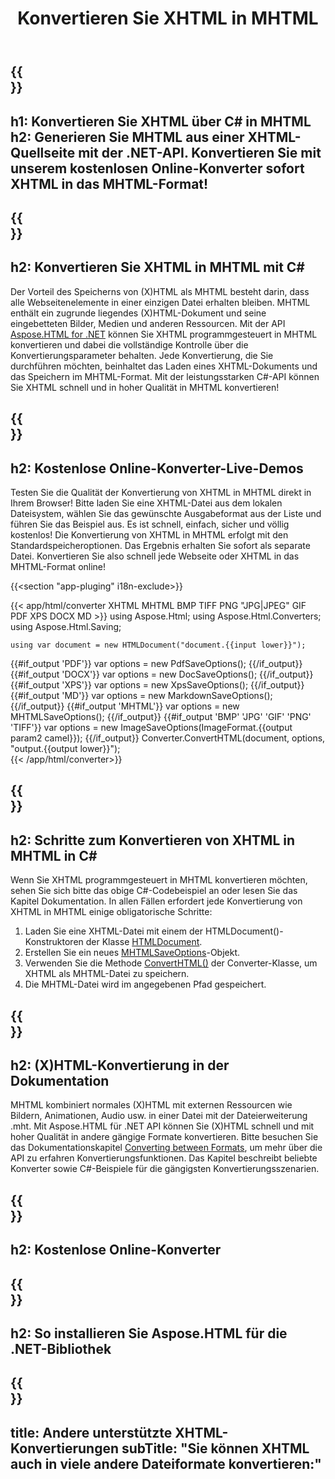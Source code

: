 ﻿---
translation: true
template: /templates/_template-conversion-child.md
title: Konvertieren Sie XHTML in MHTML
description: Konvertieren Sie XHTML in C# in MHTML. Verwenden Sie einfach die Konverter-API innerhalb von ASP.NET oder einer beliebigen .NET-Anwendung. Probieren Sie kostenlos online XHTML to MHTML Converter aus!
url: /net/conversion/xhtml-to-mhtml/
family: html
platformtag: net
feature: conversion
informat: XHTML
outformat: MHTML
otherformats: PDF XPS DOCX GIF JPEG PNG TIFF BMP HTML MD
---

{{<section banner>}}
---
h1: Konvertieren Sie XHTML über C# in MHTML
h2: Generieren Sie MHTML aus einer XHTML-Quellseite mit der .NET-API. Konvertieren Sie mit unserem kostenlosen Online-Konverter sofort XHTML in das MHTML-Format!
---

{{<section overview>}}
---
h2: Konvertieren Sie XHTML in MHTML mit C#
---

Der Vorteil des Speicherns von (X)HTML als MHTML besteht darin, dass alle Webseitenelemente in einer einzigen Datei erhalten bleiben. MHTML enthält ein zugrunde liegendes (X)HTML-Dokument und seine eingebetteten Bilder, Medien und anderen Ressourcen. Mit der API [Aspose.HTML for .NET](https://products.aspose.com/html/net/) können Sie XHTML programmgesteuert in MHTML konvertieren und dabei die vollständige Kontrolle über die Konvertierungsparameter behalten. Jede Konvertierung, die Sie durchführen möchten, beinhaltet das Laden eines XHTML-Dokuments und das Speichern im MHTML-Format. Mit der leistungsstarken C#-API können Sie XHTML schnell und in hoher Qualität in MHTML konvertieren!

{{<section demos>}}
---
h2: Kostenlose Online-Konverter-Live-Demos
---

Testen Sie die Qualität der Konvertierung von XHTML in MHTML direkt in Ihrem Browser! Bitte laden Sie eine XHTML-Datei aus dem lokalen Dateisystem, wählen Sie das gewünschte Ausgabeformat aus der Liste und führen Sie das Beispiel aus. Es ist schnell, einfach, sicher und völlig kostenlos! Die Konvertierung von XHTML in MHTML erfolgt mit den Standardspeicheroptionen. Das Ergebnis erhalten Sie sofort als separate Datei. Konvertieren Sie also schnell jede Webseite oder XHTML in das MHTML-Format online!

{{<section "app-pluging" i18n-exclude>}}

{{< app/html/converter XHTML MHTML BMP TIFF PNG "JPG|JPEG" GIF PDF XPS DOCX MD >}}
using Aspose.Html;
using Aspose.Html.Converters;
using Aspose.Html.Saving;

    using var document = new HTMLDocument("document.{{input lower}}");
{{#if_output 'PDF'}}
    var options = new PdfSaveOptions();
{{/if_output}}
{{#if_output 'DOCX'}}
    var options = new DocSaveOptions();
{{/if_output}}
{{#if_output 'XPS'}}
    var options = new XpsSaveOptions();
{{/if_output}}
{{#if_output 'MD'}}
    var options = new MarkdownSaveOptions();
{{/if_output}}
{{#if_output 'MHTML'}}
    var options = new MHTMLSaveOptions();
{{/if_output}}
{{#if_output 'BMP' 'JPG' 'GIF' 'PNG' 'TIFF'}}
    var options = new ImageSaveOptions(ImageFormat.{{output param2 camel}});
{{/if_output}}
    Converter.ConvertHTML(document, options, "output.{{output lower}}");   
{{< /app/html/converter>}} 


{{<section steps>}}
---
h2: Schritte zum Konvertieren von XHTML in MHTML in C#
---

Wenn Sie XHTML programmgesteuert in MHTML konvertieren möchten, sehen Sie sich bitte das obige C#-Codebeispiel an oder lesen Sie das Kapitel Dokumentation. In allen Fällen erfordert jede Konvertierung von XHTML in MHTML einige obligatorische Schritte:
1. Laden Sie eine XHTML-Datei mit einem der HTMLDocument()-Konstruktoren der Klasse [HTMLDocument](https://apireference.aspose.com/html/net/aspose.html/htmldocument).
1. Erstellen Sie ein neues [MHTMLSaveOptions](https://apireference.aspose.com/html/net/aspose.html.saving/mhtmlsaveoptions)-Objekt.
1. Verwenden Sie die Methode [ConvertHTML()](https://apireference.aspose.com/html/net/aspose.html.converters/converter/converthtml/) der Converter-Klasse, um XHTML als MHTML-Datei zu speichern.
1. Die MHTML-Datei wird im angegebenen Pfad gespeichert.




{{<section documentation>}}
---
h2: (X)HTML-Konvertierung in der Dokumentation
---

MHTML kombiniert normales (X)HTML mit externen Ressourcen wie Bildern, Animationen, Audio usw. in einer Datei mit der Dateierweiterung .mht. Mit Aspose.HTML für .NET API können Sie (X)HTML schnell und mit hoher Qualität in andere gängige Formate konvertieren. Bitte besuchen Sie das Dokumentationskapitel <a href="https://docs.aspose.com/html/net/converting-between-formats/" target="_blank">Converting between Formats</a>, um mehr über die API zu erfahren Konvertierungsfunktionen. Das Kapitel beschreibt beliebte Konverter sowie C#-Beispiele für die gängigsten Konvertierungsszenarien.

{{<section online-converters>}}
---
h2: Kostenlose Online-Konverter
---

{{<section get-started>}}
---
h2: So installieren Sie Aspose.HTML für die .NET-Bibliothek
---

{{<section other-conversions>}}
---
title: Andere unterstützte XHTML-Konvertierungen
subTitle: "Sie können XHTML auch in viele andere Dateiformate konvertieren:"
---